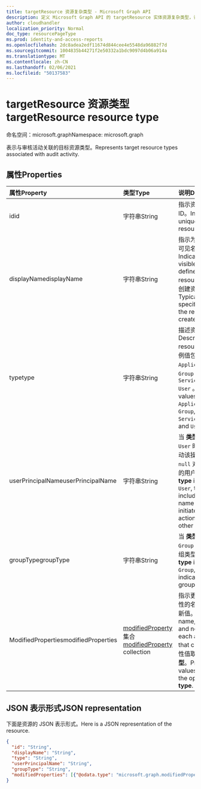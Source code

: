 ```yaml
---
title: targetResource 资源复杂类型 - Microsoft Graph API
description: 定义 Microsoft Graph API 的 targetResource 实体资源复杂类型，该类型审核日志报告 (租户) 活动。
author: cloudhandler
localization_priority: Normal
doc_type: resourcePageType
ms.prod: identity-and-access-reports
ms.openlocfilehash: 2dc8adea2edf11674d844cee4e5548da96882f7d
ms.sourcegitcommit: 1004835b44271f2e50332a1bdc9097d4b06a914a
ms.translationtype: MT
ms.contentlocale: zh-CN
ms.lasthandoff: 02/06/2021
ms.locfileid: "50137583"
---
```

# <a name="targetresource-resource-type"></a><span data-ttu-id="95beb-103">targetResource 资源类型</span><span class="sxs-lookup"><span data-stu-id="95beb-103">targetResource resource type</span></span>

<span data-ttu-id="95beb-104">命名空间：microsoft.graph</span><span class="sxs-lookup"><span data-stu-id="95beb-104">Namespace: microsoft.graph</span></span>

<span data-ttu-id="95beb-105">表示与审核活动关联的目标资源类型。</span><span class="sxs-lookup"><span data-stu-id="95beb-105">Represents target resource types associated with audit activity.</span></span> 


## <a name="properties"></a><span data-ttu-id="95beb-106">属性</span><span class="sxs-lookup"><span data-stu-id="95beb-106">Properties</span></span>

| <span data-ttu-id="95beb-107">属性</span><span class="sxs-lookup"><span data-stu-id="95beb-107">Property</span></span>     | <span data-ttu-id="95beb-108">类型</span><span class="sxs-lookup"><span data-stu-id="95beb-108">Type</span></span>   |<span data-ttu-id="95beb-109">说明</span><span class="sxs-lookup"><span data-stu-id="95beb-109">Description</span></span>|
|:---------------|:--------|:----------|
|<span data-ttu-id="95beb-110">id</span><span class="sxs-lookup"><span data-stu-id="95beb-110">id</span></span>|<span data-ttu-id="95beb-111">字符串</span><span class="sxs-lookup"><span data-stu-id="95beb-111">String</span></span>|<span data-ttu-id="95beb-112">指示资源的唯一 ID。</span><span class="sxs-lookup"><span data-stu-id="95beb-112">Indicates the unique ID of the resource.</span></span>|
|<span data-ttu-id="95beb-113">displayName</span><span class="sxs-lookup"><span data-stu-id="95beb-113">displayName</span></span>|<span data-ttu-id="95beb-114">字符串</span><span class="sxs-lookup"><span data-stu-id="95beb-114">String</span></span>|<span data-ttu-id="95beb-115">指示为资源定义的可见名称。</span><span class="sxs-lookup"><span data-stu-id="95beb-115">Indicates the visible name defined for the resource.</span></span> <span data-ttu-id="95beb-116">通常在创建资源时指定。</span><span class="sxs-lookup"><span data-stu-id="95beb-116">Typically specified when the resource is created.</span></span>|
|<span data-ttu-id="95beb-117">type</span><span class="sxs-lookup"><span data-stu-id="95beb-117">type</span></span>|<span data-ttu-id="95beb-118">字符串</span><span class="sxs-lookup"><span data-stu-id="95beb-118">String</span></span>|<span data-ttu-id="95beb-119">描述资源类型。</span><span class="sxs-lookup"><span data-stu-id="95beb-119">Describes the resource type.</span></span>  <span data-ttu-id="95beb-120">示例值包括 `Application` 、 `Group` 和 `ServicePrincipal` `User` 。</span><span class="sxs-lookup"><span data-stu-id="95beb-120">Example values include `Application`, `Group`, `ServicePrincipal`, and `User`.</span></span>|
|<span data-ttu-id="95beb-121">userPrincipalName</span><span class="sxs-lookup"><span data-stu-id="95beb-121">userPrincipalName</span></span>|<span data-ttu-id="95beb-122">字符串</span><span class="sxs-lookup"><span data-stu-id="95beb-122">String</span></span>|<span data-ttu-id="95beb-123">当 **类型** 设置为 `User` 时，这包括启动该操作的用户名; `null` 对于其他类型的用户。</span><span class="sxs-lookup"><span data-stu-id="95beb-123">When **type** is set to `User`, this includes the user name that initiated the action; `null` for other types.</span></span>|
|<span data-ttu-id="95beb-124">groupType</span><span class="sxs-lookup"><span data-stu-id="95beb-124">groupType</span></span>|<span data-ttu-id="95beb-125">字符串</span><span class="sxs-lookup"><span data-stu-id="95beb-125">String</span></span>|<span data-ttu-id="95beb-126">当 **类型** 设置为 `Group` 时，这表示组类型。</span><span class="sxs-lookup"><span data-stu-id="95beb-126">When **type** is set to `Group`, this indicates the group type.</span></span>|
|<span data-ttu-id="95beb-127">ModifiedProperties</span><span class="sxs-lookup"><span data-stu-id="95beb-127">modifiedProperties</span></span>|<span data-ttu-id="95beb-128">[modifiedProperty](modifiedproperty.md) 集合</span><span class="sxs-lookup"><span data-stu-id="95beb-128">[modifiedProperty](modifiedproperty.md) collection</span></span>|<span data-ttu-id="95beb-129">指示更改的每个属性的名称、旧值和新值。</span><span class="sxs-lookup"><span data-stu-id="95beb-129">Indicates name, old value and new value of each attribute that changed.</span></span> <span data-ttu-id="95beb-130">属性值取决于操作 **类型**。</span><span class="sxs-lookup"><span data-stu-id="95beb-130">Property values depend on the operation **type**.</span></span>|

## <a name="json-representation"></a><span data-ttu-id="95beb-131">JSON 表示形式</span><span class="sxs-lookup"><span data-stu-id="95beb-131">JSON representation</span></span>

<span data-ttu-id="95beb-132">下面是资源的 JSON 表示形式。</span><span class="sxs-lookup"><span data-stu-id="95beb-132">Here is a JSON representation of the resource.</span></span>

<!-- {
  "blockType": "resource",
  "optionalProperties": [

  ],
  "@odata.type": "microsoft.graph.targetResource"
}-->

```json
{
  "id": "String",
  "displayName": "String",
  "type": "String",
  "userPrincipalName": "String",
  "groupType": "String", 
  "modifiedProperties": [{"@odata.type": "microsoft.graph.modifiedProperty"}]
}

```


<!-- uuid: 8fcb5dbc-d5aa-4681-8e31-b001d5168d79
2015-10-25 14:57:30 UTC -->
<!-- {
  "type": "#page.annotation",
  "description": "targetResource resource",
  "keywords": "",
  "section": "documentation",
  "tocPath": ""
}-->



